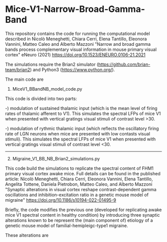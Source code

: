 # Mice-V1-Narrow-Broad-Gamma-Band
This repository contains the code for running the computational model described in Nicolò Meneghetti, Chiara Cerri, Elena Tantillo, Eleonora Vannini, Matteo Caleo and Alberto Mazzoni "Narrow and broad gamma bands process complementary visual information in mouse primary visual cortex" eNeuro (2021)  https://doi.org/10.1523/ENEURO.0106-21.2021


The simulations require the Brian2 simulator (https://github.com/brian-team/brian2) and Python3 (https://www.python.org/). 


The main code are 

1) MiceV1_BBandNB_model_code.py

This code is divided into two parts: 

-) modulation of sustained thalamic input (which is the mean level of firing rates of thalamic afferent to V1). This simulates the spectral LFPs of mice V1 when presented with vertical gratings visual stimuli of contrast level >30. 

-) modulation of rythmic thalamic input (which reflects the oscillatory firing rate of LGN neurons when mice are presented with low contasts visual stimuli). This simulates the spectral LFPs of mice V1 when presented with vertical gratings visual stimuli of contrast level <30. 

-------------------------------------------------------------------------------------------------------------------------------------------------------------------

2) Migraine_V1_BB_NB_Brian2_simulations.py

This code build the simulations to replicate the spectral content of FHM1 primary visual cortex awake mice. Full details can be found in the published article: Nicolò Meneghetti, Chiara Cerri, Eleonora Vannini, Elena Tantillo, Angelita Tottene, Daniela Pietrobon, Matteo Caleo, and Alberto Mazzoni "Synaptic alterations in visual cortex reshape contrast-dependent gamma oscillations and inhibition-excitation ratio in a genetic mouse model of migraine" https://doi.org/10.1186/s10194-022-01495-9


Briefly, the code modifies the previous one (developed for replicating awake mice V1 spectral content in healthy condition) by introducing three synaptic alterations known to be represent the (main component of) etiology of a genetic mouse model of familial-hemipleigc-type1 migraine. 

These alterations are
